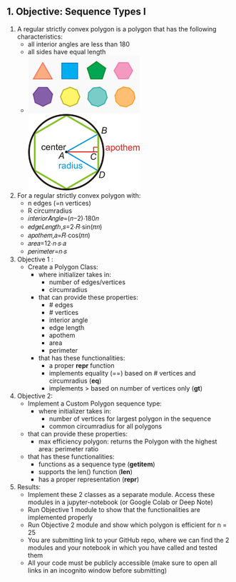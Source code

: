 ## 1. Objective: Sequence Types I

1. A regular strictly convex polygon is a polygon that has the following characteristics:
    - all interior angles are less than 180
    - all sides have equal length
    - <img src="images/1564673544_polygon.png" width=250><img src="images/convex_polygon.png" width=250>
2. For a regular strictly convex polygon with:
    - n edges (=n vertices)  
    - R circumradius  
    - 𝑖𝑛𝑡𝑒𝑟𝑖𝑜𝑟𝐴𝑛𝑔𝑙𝑒=(𝑛−2)⋅180𝑛
    - 𝑒𝑑𝑔𝑒𝐿𝑒𝑛𝑔𝑡ℎ,𝑠=2⋅𝑅⋅sin(𝜋𝑛)
    - 𝑎𝑝𝑜𝑡ℎ𝑒𝑚,𝑎=𝑅⋅cos(𝜋𝑛)
    - 𝑎𝑟𝑒𝑎=12⋅𝑛⋅𝑠⋅𝑎
    - 𝑝𝑒𝑟𝑖𝑚𝑒𝑡𝑒𝑟=𝑛⋅𝑠
3. Objective 1 :
    - Create a Polygon Class:
        - where initializer takes in:
            - number of edges/vertices
            - circumradius
        - that can provide these properties:
            - \# edges
            - \# vertices
            - interior angle
            - edge length
            - apothem
            - area
            - perimeter
        - that has these functionalities:
            - a proper __repr__ function
            - implements equality (==) based on # vertices and circumradius (__eq__)
            - implements > based on number of vertices only (__gt__)
4. Objective 2:
    - Implement a Custom Polygon sequence type:
        - where initializer takes in:
            - number of vertices for largest polygon in the sequence
            - common circumradius for all polygons
    - that can provide these properties:
        - max efficiency polygon: returns the Polygon with the highest area: perimeter ratio
    - that has these functionalities:
        - functions as a sequence type (__getitem__)
        - supports the len() function (__len__)
        - has a proper representation (__repr__)
5. Results:
    - Implement these 2 classes as a separate module. Access these modules in a jupyter-notebook (or Google Colab or Deep Note)
    - Run Objective 1 module to show that the functionalities are implemented properly
    - Run Objective 2 module and show which polygon is efficient for n = 25
    - You are submitting link to your GitHub repo, where we can find the 2 modules and your notebook in which you have called and tested them
    - All your code must be publicly accessible (make sure to open all links in an incognito window before submitting)